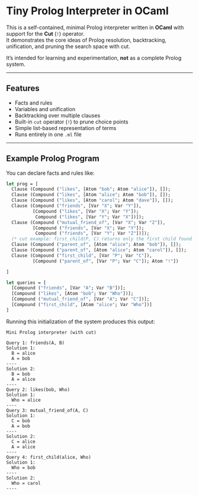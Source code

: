 # Tiny Prolog Interpreter in OCaml

This is a self-contained, minimal Prolog interpreter written in **OCaml** with support for the **Cut** (`!`) operator.  
It demonstrates the core ideas of Prolog resolution, backtracking, unification, and pruning the search space with cut.  

It’s intended for learning and experimentation, **not** as a complete Prolog system.

---

## Features

- Facts and rules
- Variables and unification
- Backtracking over multiple clauses
- Built-in `cut` operator (`!`) to prune choice points
- Simple list-based representation of terms
- Runs entirely in one `.ml` file

---

## Example Prolog Program

You can declare facts and rules like:

```ocaml
let prog = [
  Clause (Compound ("likes", [Atom "bob"; Atom "alice"]), []);
  Clause (Compound ("likes", [Atom "alice"; Atom "bob"]), []);
  Clause (Compound ("likes", [Atom "carol"; Atom "dave"]), []);
  Clause (Compound ("friends", [Var "X"; Var "Y"]),
          [Compound ("likes", [Var "X"; Var "Y"]);
           Compound ("likes", [Var "Y"; Var "X"])]);
  Clause (Compound ("mutual_friend_of", [Var "X"; Var "Z"]),
          [Compound ("friends", [Var "X"; Var "Y"]);
           Compound ("friends", [Var "Y"; Var "Z"])]);
  (* cut example: first_child(P, C) returns only the first child found *)
  Clause (Compound ("parent_of", [Atom "alice"; Atom "bob"]), []);
  Clause (Compound ("parent_of", [Atom "alice"; Atom "carol"]), []);
  Clause (Compound ("first_child", [Var "P"; Var "C"]),
          [Compound ("parent_of", [Var "P"; Var "C"]); Atom "!"])

]

let queries = [
  [Compound ("friends", [Var "A"; Var "B"])];
  [Compound ("likes", [Atom "bob"; Var "Who"])];
  [Compound ("mutual_friend_of", [Var "A"; Var "C"])];
  [Compound ("first_child", [Atom "alice"; Var "Who"])]
]
```

Running this initialization of the system produces this output:

```
Mini Prolog interpreter (with cut)

Query 1: friends(A, B)
Solution 1:
  B = alice
  A = bob
----
Solution 2:
  B = bob
  A = alice
----
Query 2: likes(bob, Who)
Solution 1:
  Who = alice
----
Query 3: mutual_friend_of(A, C)
Solution 1:
  C = bob
  A = bob
----
Solution 2:
  C = alice
  A = alice
----
Query 4: first_child(alice, Who)
Solution 1:
  Who = bob
----
Solution 2:
  Who = carol
----
```